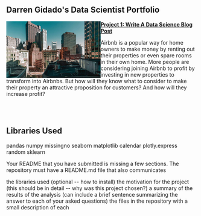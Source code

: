 ## Darren Gidado's Data Scientist Portfolio

<!-- Project 1 -->

<a href="https://github.com/ags911/udacity-dsnd/blob/main/predicting_airbnb_prices_in_boston.ipynb"><img align="left" width="250" height="150" img src="images/apartments-for-rent-in-boston.jpg"><a/> **[Project 1: Write A Data Science Blog Post](https://github.com/ags911/udacity-dsnd/blob/main/predicting_airbnb_prices_in_boston.ipynb)**

Airbnb is a popular way for home owners to make money by renting out their properties or even spare rooms in their own home. 
More people are considering joining Airbnb to profit by investing in new properties to transform into Airbnbs. 
But how will they know what to consider to make their property an attractive proposition for customers? And how will they increase profit?

<br></br>

<h2>Libraries Used</h2>

pandas
numpy
missingno
seaborn
matplotlib
calendar
plotly.express
random
sklearn

Your README that you have submitted is missing a few sections. The repository must have a README.md file that also communicates

the libraries used (optional -- how to install)
the motivation for the project (this should be in detail -- why was this project chosen?)
a summary of the results of the analysis (can include a brief sentence summarizing the answer to each of your asked questions)
the files in the repository with a small description of each
